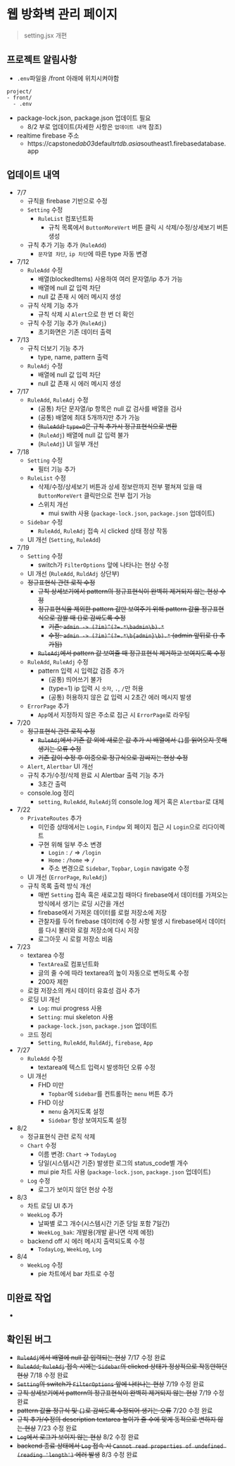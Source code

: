 # 웹 방화벽 관리 페이지

> setting.jsx 개편

## 프로젝트 알림사항

- `.env`파일을 /front 아래에 위치시켜야함

```
project/
- front/
  - .env
```

- package-lock.json, package.json 업데이트 필요
  - 8/2 부로 업데이트(자세한 사항은 `업데이트 내역` 참조)
- realtime firebase 주소
  - https://capstone*dab03*default*rtdb.asia*southeast1.firebasedatabase.app

## 업데이트 내역

- 7/7
  - 규칙을 firebase 기반으로 수정
  - `Setting` 수정
    - `RuleList` 컴포넌트화
      - 규칙 목록에서 `ButtonMoreVert` 버튼 클릭 시 삭제/수정/상세보기 버튼 생성
  - 규칙 추가 기능 추가 (`RuleAdd`)
    - `문자열 차단`, `ip 차단`에 따른 type 자동 변경
- 7/12
  - `RuleAdd` 수정
    - 배열(blockedItems) 사용하여 여러 문자열/ip 추가 가능
    - 배열에 null 값 입력 차단
    - null 값 존재 시 에러 메시지 생성
  - 규칙 삭제 기능 추가
    - 규칙 삭제 시 `Alert`으로 한 번 더 확인
  - 규칙 수정 기능 추가 (`RuleAdj`)
    - 초기화면은 기존 데이터 출력
- 7/13
  - 규칙 더보기 기능 추가
    - type, name, pattern 출력
  - `RuleAdj` 수정
    - 배열에 null 값 입력 차단
    - null 값 존재 시 에러 메시지 생성
- 7/17
  - `RuleAdd`, `RuleAdj` 수정
    - (공통) 차단 문자열/ip 항목은 null 값 검사를 배열을 검사
    - (공통) 배열에 최대 5개까지만 추가 가능
    - ~~(`RuleAdd`) `type=0`은 규칙 추가시 정규표현식으로 변환~~
    - (`RuleAdj`) 배열에 null 값 입력 불가
    - (`RuleAdj`) UI 일부 개선
- 7/18
  - `Setting` 수정
    - 필터 기능 추가
  - `RuleList` 수정
    - 삭제/수정/상세보기 버튼과 상세 정보란까지 전부 펼쳐져 있을 때 `ButtonMoreVert` 클릭만으로 전부 접기 가능
    - 스위치 개선
      - mui swith 사용 (`package-lock.json`, `package.json` 업데이트)
  - `Sidebar` 수정
    - `RuleAdd`, `RuleAdj` 접속 시 clicked 상태 정상 작동
  - UI 개선 (`Setting`, `RuleAdd`)
- 7/19
  - `Setting` 수정
    - switch가 `FilterOptions` 앞에 나타나는 현상 수정
  - UI 개선 (`RuleAdd`, `RuldAdj` 상단부)
  - ~~정규표현식 관련 로직 수정~~
    - ~~규칙 상세보기에서 pattern의 정규표현식이 완벽히 제거되지 않는 현상 수정~~
    - ~~정규표현식을 제외한 pattern 값만 보여주기 위해 pattern 값을 정규표현식으로 감쌀 때 {}로 감싸도록 수정~~
      - ~~기존: `admin -> (?im)^(?=.*\badmin\b).*`~~
      - ~~수정: `admin -> (?im)^(?=.*\b{admin}\b).*` (admin 앞뒤로 {} 추가됨)~~
    - ~~`RuleAdj`에서 pattern 값 보여줄 때 정규표현식 제거하고 보여지도록 수정~~
  - `RuleAdd`, `RuleAdj` 수정
    - pattern 입력 시 입력값 검증 추가
      - (공통) 띄어쓰기 불가
      - (type=1) ip 입력 시 `숫자`, `.`, `/`만 허용
      - (공통) 허용하지 않은 값 입력 시 2초간 에러 메시지 발생
  - `ErrorPage` 추가
    - `App`에서 지정하지 않은 주소로 접근 시 `ErrorPage`로 라우팅
- 7/20
  - ~~정규표현식 관련 로직 수정~~
    - ~~`RuleAdj`에서 기존 값 외에 새로운 값 추가 시 배열에서 `{}`를 읽어오지 못해 생기는 오류 수정~~
    - ~~기존 값이 수정 후 이중으로 정규식으로 감싸지는 현상 수정~~
  - `Alert`, `Alertbar` UI 개선
  - 규칙 추가/수정/삭제 완료 시 Alertbar 출력 기능 추가
    - 3초간 출력
  - console.log 정리
    - `setting`, `RuleAdd`, `RuleAdj`의 console.log 제거 혹은 `Alertbar`로 대체
- 7/22
  - `PrivateRoutes` 추가
    - 미인증 상태에서는 `Login`, `Findpw` 외 페이지 접근 시 `Login`으로 리다이렉트
    - 구현 위해 일부 주소 변경
      - `Login` : `/` => `/login`
      - `Home` : `/home` => `/`
      - 주소 변경으로 `Sidebar`, `Topbar`, `Login` navigate 수정
  - UI 개선 (`ErrorPage`, `RuleAdj`)
  - 규칙 목록 출력 방식 개선
    - 매번 `Setting` 접속 혹은 새로고침 때마다 firebase에서 데이터를 가져오는 방식에서 생기는 로딩 시간을 개선
    - firebase에서 가져온 데이터를 로컬 저장소에 저장
    - 관찰자를 두어 firebase 데이터에 수정 사항 발생 시 firebase에서 데이터를 다시 불러와 로컬 저장소에 다시 저장
    - 로그아웃 시 로컬 저장소 비움
- 7/23
  - textarea 수정
    - `TextArea`로 컴포넌트화
    - 글의 줄 수에 따라 textarea의 높이 자동으로 변하도록 수정
    - 200자 제한
  - 로컬 저장소의 캐시 데이터 유효성 검사 추가
  - 로딩 UI 개선
    - `Log`: mui progress 사용
    - `Setting`: mui skeleton 사용
    - `package-lock.json`, `package.json` 업데이트
  - 코드 정리
    - `Setting`, `RuleAdd`, `RuldAdj`, `firebase`, `App`
- 7/27
  - `RuleAdd` 수정
    - textarea에 텍스트 입력시 발생하던 오류 수정
  - UI 개선
    - FHD 미만
      - `Topbar`에 `Sidebar`를 컨트롤하는 `menu` 버튼 추가
    - FHD 이상
      - `menu` 숨겨지도록 설정
      - `Sidebar` 항상 보여지도록 설정
- 8/2
  - 정규표현식 관련 로직 삭제
  - `Chart` 수정
    - 이름 변경: `Chart` -> `TodayLog`
    - 당일(시스템시간 기준) 발생한 로그의 status_code별 개수
    - mui pie 차트 사용 (`package-lock.json`, `package.json` 업데이트)
  - `Log` 수정
    - 로그가 보이지 않던 현상 수정
- 8/3
  - 차트 로딩 UI 추가
  - `WeekLog` 추가
    - 날짜별 로그 개수(시스템시간 기준 당일 포함 7일간)
    - `WeekLog_bak`: 개발용(개발 끝나면 삭제 예정)
  - backend off 시 에러 메시지 출력되도록 수정
    - `TodayLog`, `WeekLog`, `Log`
- 8/4
  - `WeekLog` 수정
    - pie 차트에서 bar 차트로 수정

## 미완료 작업

-

## 확인된 버그

- ~~`RuleAdj`에서 배열에 null 값 입력되는 현상~~ 7/17 수정 완료
- ~~`RuleAdd`, `RuleAdj` 접속 시에는 `Sidebar`의 clicked 상태가 정상적으로 작동안하던 현상~~ 7/18 수정 완료
- ~~`Setting`의 switch가 `FilterOptions` 앞에 나타나는 현상~~ 7/19 수정 완료
- ~~규칙 상세보기에서 pattern의 정규표현식이 완벽히 제거되지 않는 현상~~ 7/19 수정 완료
- ~~pattern 값을 정규식 및 `{}`로 감싸도록 수정되어 생기는 오류~~ 7/20 수정 완료
- ~~규칙 추가/수정의 description textarea 높이가 줄 수에 맞게 동적으로 변하지 않는 현상~~ 7/23 수정 완료
- ~~`Log`에서 로그가 보이지 않는 현상~~ 8/2 수정 완료
- ~~backend 종료 상태에서 `Log` 접속 시 `Cannot read properties of undefined (reading 'length')` 에러 발생~~ 8/3 수정 완료
